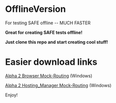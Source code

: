 # OfflineVersion
For testing SAFE offline -- MUCH FASTER

**Great for creating SAFE tests offline!**

**Just clone this repo and start creating cool stuff!**

# Easier download links

<a href="https://mega.nz/#!dYED3QwD!SQSwL2hkoZi5Y0eCcu9zVLWCLSxJ0__E6WX1hyOnwZ8">Alpha 2 Browser Mock-Routing</a> (Windows)

<a href="https://mega.nz/#!JRMBkTpD!F2FSbhHdDpexcRtM-KpfycqKuCjLIQ6dPT4A1IXCSpQ">Alpha 2 Hosting_Manager Mock-Routing</a> (Windows)

Enjoy!
